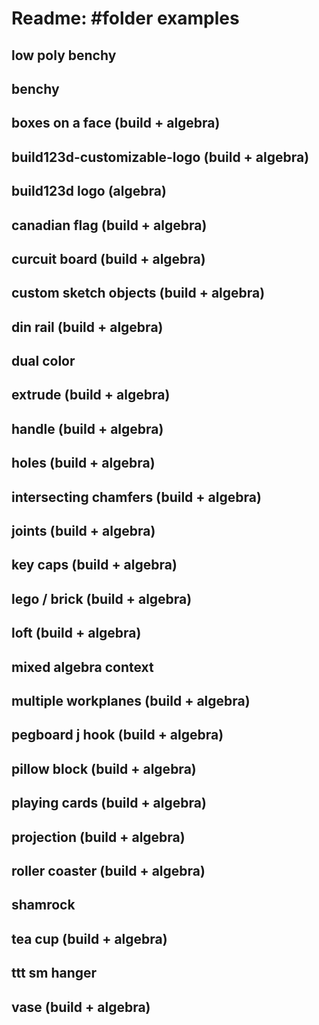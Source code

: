 # Readme: #folder examples

## low poly benchy

## benchy

## boxes on a face (build + algebra)

## build123d-customizable-logo (build + algebra)

## build123d logo (algebra)

## canadian flag (build + algebra)

## curcuit board (build + algebra)

## custom sketch objects (build + algebra)

## din rail  (build + algebra)

## dual color

## extrude (build + algebra)

## handle (build + algebra)

## holes (build + algebra)

## intersecting chamfers (build + algebra)

## joints (build + algebra)

## key caps (build + algebra)

## lego / brick (build + algebra)

## loft (build + algebra)

## mixed algebra context

## multiple workplanes (build + algebra)

## pegboard j hook (build + algebra)

## pillow block (build + algebra)

## playing cards (build + algebra)

## projection (build + algebra)

## roller coaster (build + algebra)

## shamrock

## tea cup (build + algebra)

## ttt sm hanger

## vase (build + algebra)
